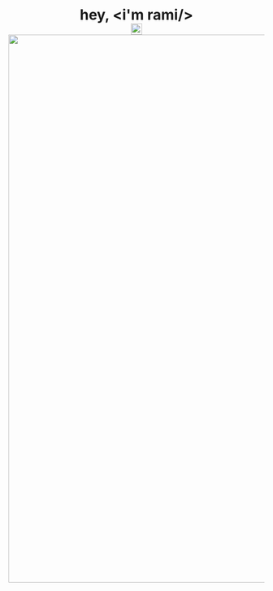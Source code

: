 <h1 align="center">
  <b>hey, &lt;i'm rami/&gt;
    </br>
  
<a href="https://open.spotify.com/user/t3nt?si=b6b62cc3c2c54a6b">
  <img align="center" alt="my Spotify" width="22px" src="https://upload.wikimedia.org/wikipedia/commons/thumb/1/19/Spotify_logo_without_text.svg/768px-Spotify_logo_without_text.svg.png" />

  <br>

  <img align="center" width="1920" height="1080" src="https://i.ibb.co/Yj1c13s/Purple-and-Blue-Gradients-Aesthetic-Y2-K-Group-Project-Presentation.jpg"/>
</a>
